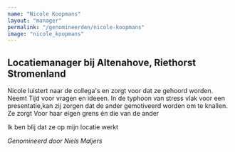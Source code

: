 ```yaml
---
name: "Nicole Koopmans"
layout: "manager"
permalink: "/genomineerden/nicole-koopmans"
image: "nicole_koopmans"
---
```

## Locatiemanager bij Altenahove, Riethorst Stromenland
Nicole luistert naar de collega's en zorgt voor dat ze gehoord worden. Neemt Tijd voor vragen en ideeen. In de typhoon van stress vlak voor een presentatie,kan zij zorgen dat de ander gemotiveerd worden om te knallen. Ze zorgt Voor haar eigen grens én die van de ander

Ik ben blij dat ze op mijn locatie werkt

_Genomineerd door Niels Maljers_
